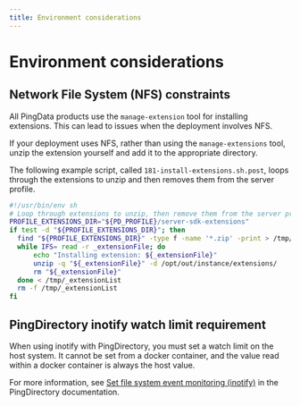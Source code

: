 ```yaml
---
title: Environment considerations
---
```


# Environment considerations

## Network File System (NFS) constraints

All PingData products use the `manage-extension` tool for installing extensions. This can lead to issues when the deployment involves NFS.

If your deployment uses NFS, rather than using the `manage-extensions` tool, unzip the extension yourself and add it to the appropriate directory.

The following example script, called `181-install-extensions.sh.post`, loops through the extensions to unzip and then removes them from the server profile.

```sh
#!/usr/bin/env sh
# Loop through extensions to unzip, then remove them from the server profile
PROFILE_EXTENSIONS_DIR="${PD_PROFILE}/server-sdk-extensions"
if test -d "${PROFILE_EXTENSIONS_DIR}"; then
  find "${PROFILE_EXTENSIONS_DIR}" -type f -name '*.zip' -print > /tmp/_extensionList
  while IFS= read -r _extensionFile; do
      echo "Installing extension: ${_extensionFile}"
      unzip -q "${_extensionFile}" -d /opt/out/instance/extensions/
      rm "${_extensionFile}"
  done < /tmp/_extensionList
  rm -f /tmp/_extensionList
fi
```

## PingDirectory inotify watch limit requirement

When using inotify with PingDirectory, you must set a watch limit on the host system. It cannot be set from a docker container, and the value read within a docker container is always the host value.

For more information, see [Set file system event monitoring (inotify)](https://docs.pingidentity.com/bundle/pingdirectory-90/page/mze1564011493893.html) in the PingDirectory documentation.
